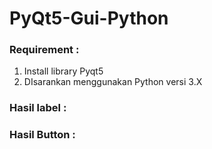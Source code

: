 # PyQt5-Gui-Python

### Requirement :

1. Install library Pyqt5
2. DIsarankan menggunakan Python versi 3.X


### Hasil label :



### Hasil Button : 
